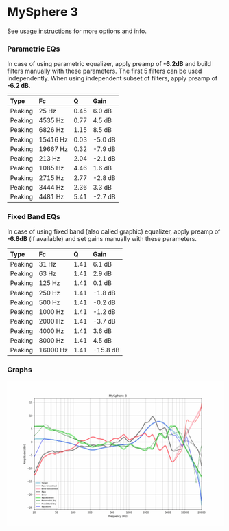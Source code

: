 # MySphere 3
See [usage instructions](https://github.com/jaakkopasanen/AutoEq#usage) for more options and info.

### Parametric EQs
In case of using parametric equalizer, apply preamp of **-6.2dB** and build filters manually
with these parameters. The first 5 filters can be used independently.
When using independent subset of filters, apply preamp of **-6.2 dB**.

| Type    | Fc       |    Q | Gain    |
|:--------|:---------|:-----|:--------|
| Peaking | 25 Hz    | 0.45 | 6.0 dB  |
| Peaking | 4535 Hz  | 0.77 | 4.5 dB  |
| Peaking | 6826 Hz  | 1.15 | 8.5 dB  |
| Peaking | 15416 Hz | 0.03 | -5.0 dB |
| Peaking | 19667 Hz | 0.32 | -7.9 dB |
| Peaking | 213 Hz   | 2.04 | -2.1 dB |
| Peaking | 1085 Hz  | 4.46 | 1.6 dB  |
| Peaking | 2715 Hz  | 2.77 | -2.8 dB |
| Peaking | 3444 Hz  | 2.36 | 3.3 dB  |
| Peaking | 4481 Hz  | 5.41 | -2.7 dB |

### Fixed Band EQs
In case of using fixed band (also called graphic) equalizer, apply preamp of **-6.8dB**
(if available) and set gains manually with these parameters.

| Type    | Fc       |    Q | Gain     |
|:--------|:---------|:-----|:---------|
| Peaking | 31 Hz    | 1.41 | 6.1 dB   |
| Peaking | 63 Hz    | 1.41 | 2.9 dB   |
| Peaking | 125 Hz   | 1.41 | 0.1 dB   |
| Peaking | 250 Hz   | 1.41 | -1.8 dB  |
| Peaking | 500 Hz   | 1.41 | -0.2 dB  |
| Peaking | 1000 Hz  | 1.41 | -1.2 dB  |
| Peaking | 2000 Hz  | 1.41 | -3.7 dB  |
| Peaking | 4000 Hz  | 1.41 | 3.6 dB   |
| Peaking | 8000 Hz  | 1.41 | 4.5 dB   |
| Peaking | 16000 Hz | 1.41 | -15.8 dB |

### Graphs
![](./MySphere%203.png)
